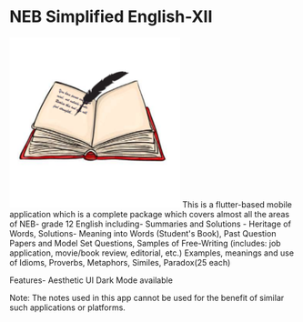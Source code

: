# NEB Simplified English-XII
<img src="assets/logo.png" width="300" height="300"  alt="App Logo"/>
This is a flutter-based mobile application which is a complete package which covers almost all the areas of NEB- grade 12 English including-
Summaries and Solutions - Heritage of Words,
Solutions- Meaning into Words (Student's Book),
Past Question Papers and Model Set Questions,
Samples of Free-Writing (includes: job application, movie/book review, editorial, etc.)
Examples, meanings and use of Idioms, Proverbs, Metaphors, Similes, Paradox(25 each)

Features-
Aesthetic UI
Dark Mode available

Note: The notes used in this app cannot be used for the benefit of similar such applications or platforms.
